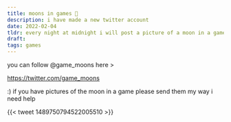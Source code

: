 ```yaml
---
title: moons in games 🌙
description: i have made a new twitter account 
date: 2022-02-04
tldr: every night at midnight i will post a picture of a moon in a game
draft: 
tags: games
---
```


you can follow @game_moons here >

https://twitter.com/game_moons

:) if you have pictures of the moon in a game please send them my way i need help

{{< tweet 1489750794522005510 >}}